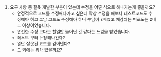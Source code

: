 1. 요구 사항 중 잘못 개발한 부분이 있는데 수정을 어떤 식으로 해나가는게 좋을까요?
   - 안정적으로 코드를 수정해나가고 싶은데 막상 수정을 해보니 테스트코드도 수정해야 하고 그냥 코드도 수정해야 하니 부담이 2배였고 체감되는 피로도는 2배 그 이상이었습니다.
   - 안전한 수정 보다는 할일만 늘어난 것 같다는 느낌을 받았습니다.
   - 테스트 부터 수정해나간다?
   - 일단 잘못된 코드를 걷어낸다?
   - 그 외에는 뭐가 있을까요?
